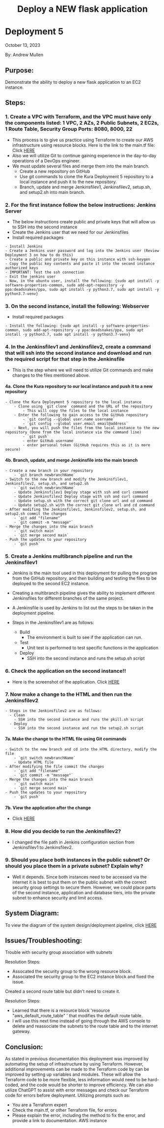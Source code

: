 <h1 align="center">Deploy a NEW flask application<h1> 


# Deployment 5
October 13, 2023

By: Andrew Mullen

## Purpose:

Demonstrate the ability to deploy a new flask application to an EC2 instance.

## Steps:

### 1. Create a VPC with Terraform, and the VPC must have only the components listed: 1 VPC, 2 AZs, 2 Public Subnets, 2 EC2s, 1 Route Table, Security Group Ports: 8080, 8000, 22
   - This process is to give us practice using Terraform to create our AWS infrastructure using resource blocks.  Here is the link to the main.tf file: Click [HERE](https://github.com/andmulLABS01/Deployment_5AM/blob/main/Deployment_5.drawio.png)
   - Also we will utilize Git to continue gaining experience in the day-to-day operations of a DevOps engineer.
   - We must update several files and merge them into the main branch.
	  - Create a new repository on GitHub
	  - Use git commands to clone the Kura Deployment 5 repository to a local instance and push it to the new repository.
	  - Branch, update and merge Jenkinsfilev1, Jenkinsfilev2, setup.sh, and setup2.sh into main branch.

### 2. For the first instance follow the below instructions: Jenkins Server
   - The below instructions create public and private keys that will allow us to SSH into the second instance
   - Create the Jenkins user that we need for our Jenkinsfiles
   - Install required packages

```
- Install Jenkins
- Create a Jenkins user password and log into the Jenkins user (Review Deployment 3 on how to do this)
- Create a public and private key on this instance with ssh-keygen
- Copy the public key contents and paste it into the second instance authorized_keys
- IMPORTANT: Test the ssh connection
- Exit the jenkins user
- Now, in the ubuntu user, install the following: {sudo apt install -y software-properties-common, sudo add-apt-repository -y ppa:deadsnakes/ppa, sudo apt install -y python3.7, sudo apt install -y python3.7-venv}
```

###	3. On the second instance, install the following: Webserver
   - Install required packages

```
- Install the following: {sudo apt install -y software-properties-common, sudo add-apt-repository -y ppa:deadsnakes/ppa, sudo apt install -y python3.7, sudo apt install -y python3.7-venv}
```

### 4. In the Jenkinsfilev1 and Jenkinsfilev2, create a command that will ssh into the second instance and download and run the required script for that step in the Jenkinsfile
- This is the step where we will need to utilize Git commands and make changes to the files mentioned above. 
		  
#### 4a. Clone the Kura repository to our local instance and push it to a new repository
	- Clone the Kura Deployment 5 repository to the local instance
		- Clone using `git clone` command and the URL of the repository
			- This will copy the files to the local instance 
		- Enter the following to gain access to the GitHub repository
			- `git config --global user.name username`
			- `git config --global user.email email@address`
		- Next, you will push the files from the local instance to the new repository (Done from the local instance via the command line)
			- `git push`
			- enter GitHub username
			- enter personal token (GitHub requires this as it is more secure)
			
#### 4b. Branch, update, and merge Jenkinsfile into the main branch
	- Create a new branch in your repository
		- `git branch newbranchName`
	- Switch to the new branch and modify the Jenkinsfilev1, Jenkinsfilev2, setup.sh, and setup2.sh
		- `git switch newbranchName`
		- Update Jenkinsfilev1 Deploy stage with ssh and curl command
		- Update Jenkinsfilev2 Deploy stage with ssh and curl command
		- Update setup.sh with the correct git clone url and cd command
		- Update setup2.sh with the correct git clone url and cd command
	- After modifing the Jenkinsfilev1, Jenkinsfilev2, setup.sh, and setup2.sh commit the changes
		- `git add "filename"`
		- `git commit -m "message"`
	- Merge the changes into the main branch
		- `git switch main`
		- `git merge second main`
	- Push the updates to your repository
		- `git push`
		
### 5. Create a Jenkins multibranch pipeline and run the Jenkinsfilev1
- Jenkins is the main tool used in this deployment for pulling the program from the GitHub repository, and then building and testing the files to be deployed to the second EC2 instance.
- Creating a multibranch pipeline gives the ability to implement different Jenkinsfiles for different branches of the same project.
- A Jenkinsfile is used by Jenkins to list out the steps to be taken in the deployment pipeline.

- Steps in the Jenkinsfilev1 are as follows:
  - Build
    - The environment is built to see if the application can run.
  - Test
    - Unit test is performed to test specific functions in the application
  - Deploy
    - SSH into the second instance and runs the setup.sh script 	


### 6. Check the application on the second instance!!
- Here is the screenshot of the application. Click [HERE](https://github.com/andmulLABS01/Deployment_5AM/blob/main/Deployment_5a.PNG)
	
### 7. Now make a change to the HTML and then run the Jenkinsfilev2	
	- Steps in the Jenkinsfilev2 are as follows:
	  - Clean
		- SSH into the second instance and runs the pkill.sh script
	  - Deploy
		- SSH into the second instance and run the setup2.sh script 
		
#### 7a. Make the change to the HTML file using Git commands
	- Switch to the new branch and cd into the HTML directory, modify the file
		- `git switch newbranchName`
		- Update HTML file
	- After modifying the file commit the changes
		- `git add "filename"`
		- `git commit -m "message"`
	- Merge the changes into the main branch
		- `git switch main`
		- `git merge second main`
	- Push the updates to your repository
		- `git push`
#### 7b. View the application after the change
- Click [HERE](https://github.com/andmulLABS01/Deployment_5AM/blob/main/Deployment_5a.PNG)

### 8. How did you decide to run the Jenkinsfilev2? 

- I changed the file path in Jenkins configuration section from Jenkinsfilev1 to Jenkinsfilev2.

### 9. Should you place both instances in the public subnet? Or should you place them in a private subnet? Explain why?

- Well it depends.  Since both instances need to be accessed via the internet it is best to put them on the public subnet with the correct security group settings to secure them. 
However, we could place parts of the second instance, application and database tiers, into the private subnet to enhance security and limit access.


## System Diagram:

To view the diagram of the system design/deployment pipeline, click [HERE](https://github.com/andmulLABS01/Deployment_3AM/blob/main/Depoyment3.drawio.png)

## Issues/Troubleshooting:

Trouble with security group association with subnets

Resolution Steps:
- Assocated the security group to the wrong resource block.
- Associated the security group to the EC2 instance block and fixed the issue.


Created a second route table but didn't need to create it.

Resolution Steps:
- Learned that there is a resource block 'resource "aws_default_route_table" ' that modifies the default route table.
- I will use this next time instead of going through the AWS console to delete and reassociate the subnets to the route table and to the internet gateway.



## Conclusion:

As stated in previous documentation this deployment was improved by automating the setup of infrastructure by using Terraform.  However, additional improvements can be made to the Terraform code by can be improved by setting up variables and modules.  These will allow the Terraform code to be more flexible, less information would need to be hard-coded, and the code would be shorter to improve efficiency.  We can also utilize ChatGPT to assist with error messages and check our Terraform code for errors before deployment. Utilizing prompts such as:
- You are a Terraform expert
- Check the main.tf, or other Terraform file, for errors
- Please explain the error, including the method to fix the error, and provide a link to documentation. AWS instance

